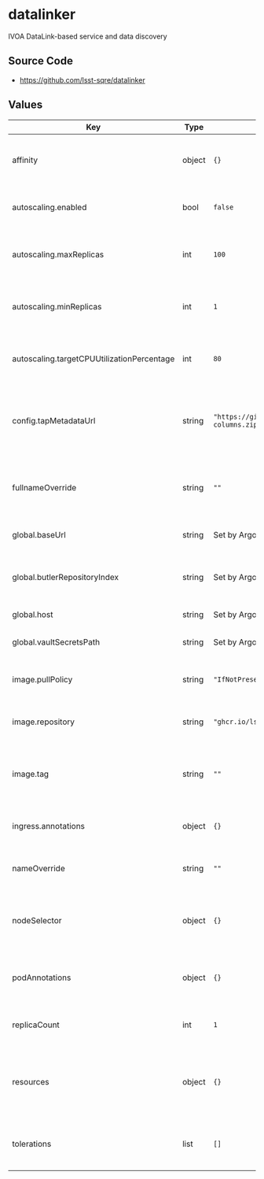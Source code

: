 # datalinker

IVOA DataLink-based service and data discovery

## Source Code

* <https://github.com/lsst-sqre/datalinker>

## Values

| Key | Type | Default | Description |
|-----|------|---------|-------------|
| affinity | object | `{}` | Affinity rules for the datalinker deployment pod |
| autoscaling.enabled | bool | `false` | Enable autoscaling of datalinker deployment |
| autoscaling.maxReplicas | int | `100` | Maximum number of datalinker deployment pods |
| autoscaling.minReplicas | int | `1` | Minimum number of datalinker deployment pods |
| autoscaling.targetCPUUtilizationPercentage | int | `80` | Target CPU utilization of datalinker deployment pods |
| config.tapMetadataUrl | string | `"https://github.com/lsst/sdm_schemas/releases/download/1.2.0/datalink-columns.zip"` | URL containing TAP schema metadata used to construct queries |
| fullnameOverride | string | `""` | Override the full name for resources (includes the release name) |
| global.baseUrl | string | Set by Argo CD | Base URL for the environment |
| global.butlerRepositoryIndex | string | Set by Argo CD | URI to the Butler configuration of available repositories |
| global.host | string | Set by Argo CD | Host name for ingress |
| global.vaultSecretsPath | string | Set by Argo CD | Base path for Vault secrets |
| image.pullPolicy | string | `"IfNotPresent"` | Pull policy for the datalinker image |
| image.repository | string | `"ghcr.io/lsst-sqre/datalinker"` | Image to use in the datalinker deployment |
| image.tag | string | `""` | Overrides the image tag whose default is the chart appVersion. |
| ingress.annotations | object | `{}` | Additional annotations for the ingresses |
| nameOverride | string | `""` | Override the base name for resources |
| nodeSelector | object | `{}` | Node selection rules for the datalinker deployment pod |
| podAnnotations | object | `{}` | Annotations for the datalinker deployment pod |
| replicaCount | int | `1` | Number of web deployment pods to start |
| resources | object | `{}` | Resource limits and requests for the datalinker deployment pod |
| tolerations | list | `[]` | Tolerations for the datalinker deployment pod |
